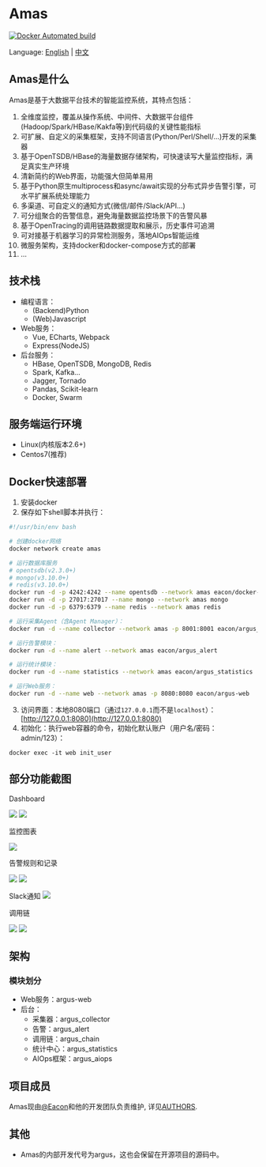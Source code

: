 # Amas

[![Docker Automated build](https://img.shields.io/docker/automated/jrottenberg/ffmpeg.svg)]()

Language: [English](README.md) | [中文](README_ch.md)


## Amas是什么
Amas是基于大数据平台技术的智能监控系统，其特点包括：
1. 全维度监控，覆盖从操作系统、中间件、大数据平台组件(Hadoop/Spark/HBase/Kakfa等)到代码级的关键性能指标
2. 可扩展、自定义的采集框架，支持不同语言(Python/Perl/Shell/...)开发的采集器
3. 基于OpenTSDB/HBase的海量数据存储架构，可快速读写大量监控指标，满足真实生产环境
4. 清新简约的Web界面，功能强大但简单易用
5. 基于Python原生multiprocess和async/await实现的分布式异步告警引擎，可水平扩展系统处理能力
6. 多渠道、可自定义的通知方式(微信/邮件/Slack/API...)
7. 可分组聚合的告警信息，避免海量数据监控场景下的告警风暴
8. 基于OpenTracing的调用链路数据提取和展示，历史事件可追溯
9. 可对接基于机器学习的异常检测服务，落地AIOps智能运维
10. 微服务架构，支持docker和docker-compose方式的部署
11. ...


## 技术栈
* 编程语言：
    - (Backend)Python
    - (Web)Javascript
* Web服务：
    - Vue, ECharts, Webpack
    - Express(NodeJS)
* 后台服务：
    - HBase, OpenTSDB, MongoDB, Redis
    - Spark, Kafka...
    - Jagger, Tornado
    - Pandas, Scikit-learn
    - Docker, Swarm


## 服务端运行环境
* Linux(内核版本2.6+)
* Centos7(推荐)


## Docker快速部署
1. 安装docker
2. 保存如下shell脚本并执行：
```bash
#!/usr/bin/env bash

# 创建docker网络
docker network create amas

# 运行数据库服务
# opentsdb(v2.3.0+)
# mongo(v3.10.0+)
# redis(v3.10.0+)
docker run -d -p 4242:4242 --name opentsdb --network amas eacon/docker-opentsdb
docker run -d -p 27017:27017 --name mongo --network amas mongo
docker run -d -p 6379:6379 --name redis --network amas redis

# 运行采集Agent（含Agent Manager）：
docker run -d --name collector --network amas -p 8001:8001 eacon/argus_collector

# 运行告警模块：
docker run -d --name alert --network amas eacon/argus_alert

# 运行统计模块：
docker run -d --name statistics --network amas eacon/argus_statistics

# 运行Web服务：
docker run -d --name web --network amas -p 8080:8080 eacon/argus-web
```
3. 访问界面：本地8080端口（通过```127.0.0.1```而不是```localhost```）：[http://127.0.0.1:8080](http://127.0.0.1:8080)
4. 初始化：执行web容器的命令，初始化默认账户（用户名/密码：admin/123）：
```
docker exec -it web init_user
```

<!-- ### Docker-Compose -->
<!-- （更新中） -->

<!-- ## 生产环境部署指南 -->
<!-- （更新中） -->


## 部分功能截图
Dashboard

![](./docs/img/Dashboard1.png)
![](./docs/img/Dashboard2.png)

监控图表

![](./docs/img/chartview.png)

告警规则和记录

![](./docs/img/alert1.png)
![](./docs/img/alert2.png)

Slack通知
![](./docs/img/alert_notify_slack.jpeg)

调用链

![](./docs/img/callchain1.png)
![](./docs/img/callchain2.png)




## 架构
### 模块划分
- Web服务：argus-web
- 后台：
    * 采集器：argus_collector
    * 告警：argus_alert
    * 调用链：argus_chain
    * 统计中心：argus_statistics
    * AIOps框架：argus_aiops

<!-- ### 架构图 -->





## 项目成员
Amas现由[@Eacon](https://github.com/EaconTang)和他的开发团队负责维护, 详见[AUTHORS](AUTHORS).


## 其他
* Amas的内部开发代号为argus，这也会保留在开源项目的源码中。

